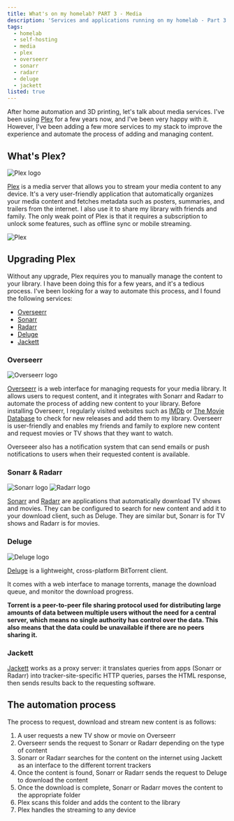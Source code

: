 ```yaml
---
title: What's on my homelab? PART 3 - Media
description: 'Services and applications running on my homelab - Part 3: Media'
tags:
  - homelab
  - self-hosting
  - media
  - plex
  - overseerr
  - sonarr
  - radarr
  - deluge
  - jackett
listed: true
---
```


After home automation and 3D printing, let's talk about media services. I've been using [Plex](https://www.plex.tv/) for a few years now, and I've been very happy with it. However, I've been adding a few more services to my stack to improve the experience and automate the process of adding and managing content.

<div class="clear-left">

## What's Plex?

<img class="content-ignore float-left w-20 mr-4 mb-2" src="https://cdn.jsdelivr.net/gh/walkxcode/dashboard-icons/png/plex-alt.png" alt="Plex logo" />

[Plex](https://www.plex.tv/) is a media server that allows you to stream your media content to any device. It's a very user-friendly application that automatically organizes your media content and fetches metadata such as posters, summaries, and trailers from the internet. I also use it to share my library with friends and family. The only weak point of Plex is that it requires a subscription to unlock some features, such as offline sync or mobile streaming.

</div>

<img class="clear-left max-w-7xl" src="/img/what-s-on-my-homelab-part-3/plex.png" alt="Plex" />

## Upgrading Plex

Without any upgrade, Plex requires you to manually manage the content to your library. I have been doing this for a few years, and it's a tedious process. I've been looking for a way to automate this process, and I found the following services:
- [Overseerr](https://overseerr.dev/)
- [Sonarr](https://sonarr.tv/)
- [Radarr](https://radarr.video/)
- [Deluge](https://deluge-torrent.org/)
- [Jackett](https://github.com/Jackett/Jackett)

<div class="clear-left">

### Overseerr

<img class="content-ignore float-left w-20 mr-4 mb-2" src="https://cdn.jsdelivr.net/gh/walkxcode/dashboard-icons/png/overseerr.png" alt="Overseerr logo" />

[Overseerr](https://overseerr.dev/) is a web interface for managing requests for your media library. It allows users to request content, and it integrates with Sonarr and Radarr to automate the process of adding new content to your library. Before installing Overseerr, I regularly visited websites such as [IMDb](https://www.imdb.com/) or [The Movie Database](https://www.themoviedb.org/) to check for new releases and add them to my library. Overseerr is user-friendly and enables my friends and family to explore new content and request movies or TV shows that they want to watch.

Overseeer also has a notification system that can send emails or push notifications to users when their requested content is available.

</div>
<div class="clear-left">

### Sonarr & Radarr

<img class="content-ignore float-left w-20 mr-4 mb-2" src="https://cdn.jsdelivr.net/gh/walkxcode/dashboard-icons/png/sonarr.png" alt="Sonarr logo" />
<img class="content-ignore float-left w-20 mr-4 mb-2" src="https://cdn.jsdelivr.net/gh/walkxcode/dashboard-icons/png/radarr.png" alt="Radarr logo" />

[Sonarr](https://sonarr.tv/) and [Radarr](https://radarr.video/) are applications that automatically download TV shows and movies. They can be configured to search for new content and add it to your download client, such as Deluge. They are similar but, Sonarr is for TV shows and Radarr is for movies.

</div>
<div class="clear-left">

### Deluge

<img class="content-ignore float-left w-20 mr-4 mb-2" src="https://cdn.jsdelivr.net/gh/walkxcode/dashboard-icons/png/deluge.png" alt="Deluge logo" />

[Deluge](https://deluge-torrent.org/) is a lightweight, cross-platform BitTorrent client.

It comes with a web interface to manage torrents, manage the download queue, and monitor the download progress.

**Torrent is a peer-to-peer file sharing protocol used for distributing large amounts of data between multiple users without the need for a central server, which means no single authority has control over the data. This also means that the data could be unavailable if there are no peers sharing it.**

</div>

### Jackett

[Jackett](https://github.com/Jackett/Jackett) works as a proxy server: it translates queries from apps (Sonarr or Radarr) into tracker-site-specific HTTP queries, parses the HTML response, then sends results back to the requesting software.

## The automation process

The process to request, download and stream new content is as follows:

1. A user requests a new TV show or movie on Overseerr
2. Overseerr sends the request to Sonarr or Radarr depending on the type of content
3. Sonarr or Radarr searches for the content on the internet using Jackett as an interface to the different torrent trackers
4. Once the content is found, Sonarr or Radarr sends the request to Deluge to download the content
5. Once the download is complete, Sonarr or Radarr moves the content to the appropriate folder
6. Plex scans this folder and adds the content to the library
7. Plex handles the streaming to any device

